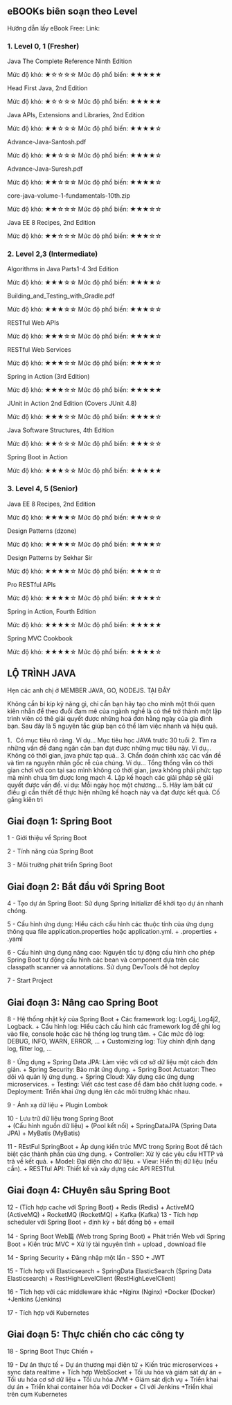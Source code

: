 ## eBOOKs biên soạn theo Level

Hướng dẫn lấy eBook Free: Link: 

### 1. Level 0, 1 (Fresher)

Java The Complete Reference Ninth Edition

Mức độ khó: ★☆☆☆☆
Mức độ phổ biến: ★★★★★

Head First Java, 2nd Edition

Mức độ khó: ★☆☆☆☆
Mức độ phổ biến: ★★★★★

Java APIs, Extensions and Libraries, 2nd Edition

Mức độ khó: ★★☆☆☆
Mức độ phổ biến: ★★★★☆

Advance-Java-Santosh.pdf

Mức độ khó: ★★☆☆☆
Mức độ phổ biến: ★★★★☆

Advance-Java-Suresh.pdf

Mức độ khó: ★★☆☆☆
Mức độ phổ biến: ★★★★☆

core-java-volume-1-fundamentals-10th.zip

Mức độ khó: ★★☆☆☆
Mức độ phổ biến: ★★★☆☆

Java EE 8 Recipes, 2nd Edition

Mức độ khó: ★★☆☆☆
Mức độ phổ biến: ★★★☆☆

### 2. Level 2,3 (Intermediate)

Algorithms in Java Parts1-4 3rd Edition

Mức độ khó: ★★★☆☆
Mức độ phổ biến: ★★★★☆

Building_and_Testing_with_Gradle.pdf

Mức độ khó: ★★★☆☆
Mức độ phổ biến: ★★★☆☆

RESTful Web APIs

Mức độ khó: ★★★☆☆
Mức độ phổ biến: ★★★★☆

RESTful Web Services

Mức độ khó: ★★★☆☆
Mức độ phổ biến: ★★★★☆

Spring in Action (3rd Edition)

Mức độ khó: ★★★☆☆
Mức độ phổ biến: ★★★★★

JUnit in Action 2nd Edition (Covers JUnit 4.8)

Mức độ khó: ★★★☆☆
Mức độ phổ biến: ★★★★☆

Java Software Structures, 4th Edition

Mức độ khó: ★★☆☆☆
Mức độ phổ biến: ★★★☆☆

Spring Boot in Action

Mức độ khó: ★★★☆☆
Mức độ phổ biến: ★★★★★

### 3. Level 4, 5 (Senior)

Java EE 8 Recipes, 2nd Edition

Mức độ khó: ★★★★☆
Mức độ phổ biến: ★★★☆☆

Design Patterns (dzone)

Mức độ khó: ★★★★☆
Mức độ phổ biến: ★★★★☆

Design Patterns by Sekhar Sir

Mức độ khó: ★★★★☆
Mức độ phổ biến: ★★★☆☆

Pro RESTful APIs

Mức độ khó: ★★★★☆
Mức độ phổ biến: ★★★★☆

Spring in Action, Fourth Edition

Mức độ khó: ★★★★☆
Mức độ phổ biến: ★★★★★

Spring MVC Cookbook

Mức độ khó: ★★★★☆
Mức độ phổ biến: ★★★★☆


## LỘ TRÌNH JAVA

Hẹn các anh chị ở MEMBER JAVA, GO, NODEJS. TẠI ĐÂY

Không cần bí kíp kỹ năng gì, chỉ cần bạn hãy tạo cho mình một thói quen kiên nhẫn để theo đuổi đam mê của ngành nghề là có thể trở thành một lập trình viên có thê giải quyết được những hoá đơn hằng ngày của gia đình bạn. Sau đây là 5 nguyên tắc giúp bạn có thể làm việc nhanh và hiệu quả.

1．Có mục tiêu rõ ràng. Ví dụ... Mục tiêu học JAVA trước 30 tuổi
2. Tìm ra những vấn đề đang ngăn cản bạn đạt được những mục tiêu này. Ví dụ... Không có thời gian, java phức tạp quá..
3. Chẩn đoán chính xác các vấn đề và tìm ra nguyên nhân gốc rễ của chúng. Ví dụ... Tổng thống vẫn có thời gian chơi với con tại sao mình không có thời gian, java không phải phức tạp mà mình chưa tìm được long mạch
4. Lập kế hoạch các giải pháp sẽ giải quyết được vấn đề. ví dụ: Mỗi ngày học một chương...
5. Hãy làm bất cứ điều gì cần thiết để thực hiện những kế hoạch này và đạt được kết quả. Cố gắng kiên trì 

## Giai đoạn 1: Spring Boot

1 - Giới thiệu về Spring Boot

2 - Tính năng của Spring Boot

3 - Môi trường phát triển Spring Boot

## Giai đoạn 2: Bắt đầu với Spring Boot

4 - Tạo dự án Spring Boot: Sử dụng Spring Initializr để khởi tạo dự án nhanh chóng.

5 - Cấu hình ứng dụng: Hiểu cách cấu hình các thuộc tính của ứng dụng thông qua file application.properties hoặc application.yml.
    + .properties
    + .yaml
    
6 - Cấu hình ứng dụng nâng cao: 
Nguyên tắc tự động cấu hình cho phép Spring Boot tự động cấu hình các bean và component dựa trên các classpath scanner và annotations. Sử dụng DevTools để hot deploy

7 - Start Project

## Giai đoạn 3: Nâng cao Spring Boot

8 - Hệ thống nhật ký của Spring Boot
    + Các framework log: Log4j, Log4j2, Logback.
    + Cấu hình log: Hiểu cách cấu hình các framework log để ghi log vào file, console hoặc các hệ thống log trung tâm.
    + Các mức độ log: DEBUG, INFO, WARN, ERROR, ...
    + Customizing log: Tùy chỉnh định dạng log, filter log, ...

8 - Ứng dụng
    + Spring Data JPA: Làm việc với cơ sở dữ liệu một cách đơn giản.
    + Spring Security: Bảo mật ứng dụng.
    + Spring Boot Actuator: Theo dõi và quản lý ứng dụng.
    + Spring Cloud: Xây dựng các ứng dụng microservices.
    + Testing: Viết các test case để đảm bảo chất lượng code.
    + Deployment: Triển khai ứng dụng lên các môi trường khác nhau.

9 - Ánh xạ dữ liệu
    + Plugin Lombok

10 - Lưu trữ dữ liệu trong Spring Boot    
    + (Cấu hình nguồn dữ liệu)
    + (Pool kết nối)
    + SpringDataJPA (Spring Data JPA)
    + MyBatis (MyBatis)

11 - REstFul SpringBoot
    + Áp dụng kiến trúc MVC trong Spring Boot để tách biệt các thành phần của ứng dụng.
    + Controller: Xử lý các yêu cầu HTTP và trả về kết quả.
    + Model: Đại diện cho dữ liệu.
    + View: Hiển thị dữ liệu (nếu cần).
    + RESTful API: Thiết kế và xây dựng các API RESTful.

## Giai đoạn 4: CHuyên sâu Spring Boot

12 - (Tích hợp cache với Spring Boot)
    + Redis (Redis)
    + ActiveMQ (ActiveMQ)
    + RocketMQ (RocketMQ)
    + Kafka (Kafka)
13 - Tích hợp scheduler với Spring Boot
    + định kỳ
    + bất đồng bộ
    + email

14 - Spring Boot Web篇 (Web trong Spring Boot)
    + Phát triển Web với Spring Boot
    + Kiến trúc MVC
    + Xử lý tài nguyên tĩnh
    + upload , download file

14 - Spring Security
    + Đăng nhập một lần - SSO
    + JWT

15 - Tích hợp với Elasticsearch
    + SpringData ElasticSearch (Spring Data Elasticsearch)
    + RestHighLevelClient (RestHighLevelClient)

16 - Tích hợp với các middleware khác
    +Nginx (Nginx)
    +Docker (Docker)
    +Jenkins (Jenkins)

17 - Tích hợp với Kubernetes

## Giai đoạn 5: Thực chiến cho các công ty

18 - Spring Boot Thực Chiến
    +

19 - Dự án thực tế
    + Dự án thương mại điện tử
    + Kiến trúc microservices
    + sync data realtime
    + Tích hợp WebSocket
    + Tối ưu hóa và giám sát dự án
    + Tối ưu hóa cơ sở dữ liệu
    + Tối ưu hóa JVM
    + Giám sát dịch vụ
    + Triển khai dự án
    + Triển khai container hóa với Docker
    + CI với Jenkins
    +Triển khai trên cụm Kubernetes    